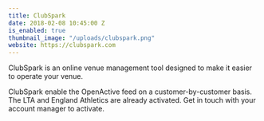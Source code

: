 ```yaml
---
title: ClubSpark
date: 2018-02-08 10:45:00 Z
is_enabled: true
thumbnail_image: "/uploads/clubspark.png"
website: https://clubspark.com
---
```


ClubSpark is an online venue management tool designed to make it easier to operate your venue.

ClubSpark enable the OpenActive feed on a customer-by-customer basis. The LTA and England Athletics are already activated. Get in touch with your account manager to activate.